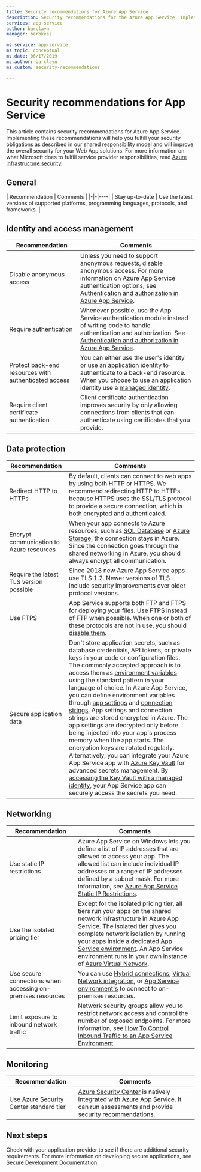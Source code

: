 ```yaml
---
title: Security recommendations for Azure App Service
description: Security recommendations for the Azure App Service. Implementing these recommendations will help you fulfill your security obligations as described in our shared responsibility model and will improve the overall security for your web app solutions. 
services: app-service
author: barclayn
manager: barbkess

ms.service: app-service
ms.topic: conceptual
ms.date: 06/17/2019
ms.author: barclayn
ms.custom: security-recommendations

---
```


# Security recommendations for App Service

This article contains security recommendations for Azure App Service. Implementing these recommendations will help you fulfill your security obligations as described in our shared responsibility model and will improve the overall security for your Web App solutions. For more information on what Microsoft does to fulfill service provider responsibilities, read [Azure infrastructure security](../security/azure-security-infrastructure.md).

## General

| Recommendation | Comments |
|-|-|----|
| Stay up-to-date | Use the latest versions of supported platforms, programming languages, protocols, and frameworks. |

## Identity and access management

| Recommendation | Comments |
|-|----|
| Disable anonymous access | Unless you need to support anonymous requests, disable anonymous access. For more information on Azure App Service authentication options, see [Authentication and authorization in Azure App Service](overview-authentication-authorization.md).|
| Require authentication | Whenever possible, use the App Service authentication module instead of writing code to handle authentication and authorization. See [Authentication and authorization in Azure App Service](overview-authentication-authorization.md). |
| Protect back-end resources with authenticated access | You can either use the user's identity or use an application identity to authenticate to a back-end resource. When you choose to use an application identity use a [managed identity](overview-managed-identity.md).
| Require client certificate authentication | Client certificate authentication improves security by only allowing connections from clients that can authenticate using certificates that you provide. |

## Data protection

| Recommendation | Comments |
|-|-|
| Redirect HTTP to HTTPs | By default, clients can connect to web apps by using both HTTP or HTTPS. We recommend redirecting HTTP to HTTPs because HTTPS uses the SSL/TLS protocol to provide a secure connection, which is both encrypted and authenticated. |
| Encrypt communication to Azure resources | When your app connects to Azure resources, such as [SQL Database](https://azure.microsoft.com/services/sql-database/) or [Azure Storage](/azure/storage/), the connection stays in Azure. Since the connection goes through the shared networking in Azure, you should always encrypt all communication. |
| Require the latest TLS version possible | Since 2018 new Azure App Service apps use TLS 1.2. Newer versions of TLS include security improvements over older protocol versions. |
| Use FTPS | App Service supports both FTP and FTPS for deploying your files. Use FTPS instead of FTP when possible. When one or both of these protocols are not in use, you should [disable them](deploy-ftp.md#enforce-ftps). |
| Secure application data | Don't store application secrets, such as database credentials, API tokens, or private keys in your code or configuration files. The commonly accepted approach is to access them as [environment variables](https://wikipedia.org/wiki/Environment_variable) using the standard pattern in your language of choice. In Azure App Service, you can define environment variables through [app settings](web-sites-configure.md) and [connection strings](web-sites-configure.md). App settings and connection strings are stored encrypted in Azure. The app settings are decrypted only before being injected into your app's process memory when the app starts. The encryption keys are rotated regularly. Alternatively, you can integrate your Azure App Service app with [Azure Key Vault](/azure/key-vault/) for advanced secrets management. By [accessing the Key Vault with a managed identity](../key-vault/tutorial-web-application-keyvault.md), your App Service app can securely access the secrets you need. |

## Networking

| Recommendation | Comments |
|-|-|
| Use static IP restrictions | Azure App Service on Windows lets you define a list of IP addresses that are allowed to access your app. The allowed list can include individual IP addresses or a range of IP addresses defined by a subnet mask. For more information, see [Azure App Service Static IP Restrictions](app-service-ip-restrictions.md).  |
| Use the isolated pricing tier | Except for the isolated pricing tier, all tiers run your apps on the shared network infrastructure in Azure App Service. The isolated tier gives you complete network isolation by running your apps inside a dedicated [App Service environment](environment/intro.md). An App Service environment runs in your own instance of [Azure Virtual Network](/azure/virtual-network/).|
| Use secure connections when accessing on-premises resources | You can use [Hybrid connections](app-service-hybrid-connections.md), [Virtual Network integration](web-sites-integrate-with-vnet.md), or [App Service environment's](environment/intro.md) to connect to on-premises resources. |
| Limit exposure to inbound network traffic | Network security groups allow you to restrict network access and control the number of exposed endpoints. For more information, see [How To Control Inbound Traffic to an App Service Environment](environment/app-service-app-service-environment-control-inbound-traffic.md). |

## Monitoring

| Recommendation | Comments |
|-|-|
|Use Azure Security Center standard tier | [Azure Security Center](../security-center/security-center-app-services.md) is natively integrated with Azure App Service. It can run assessments and provide security recommendations. |

## Next steps

Check with your application provider to see if there are additional security requirements. For more information on developing secure applications, see [Secure Development Documentation](../security/abstract-develop-secure-apps.md).
